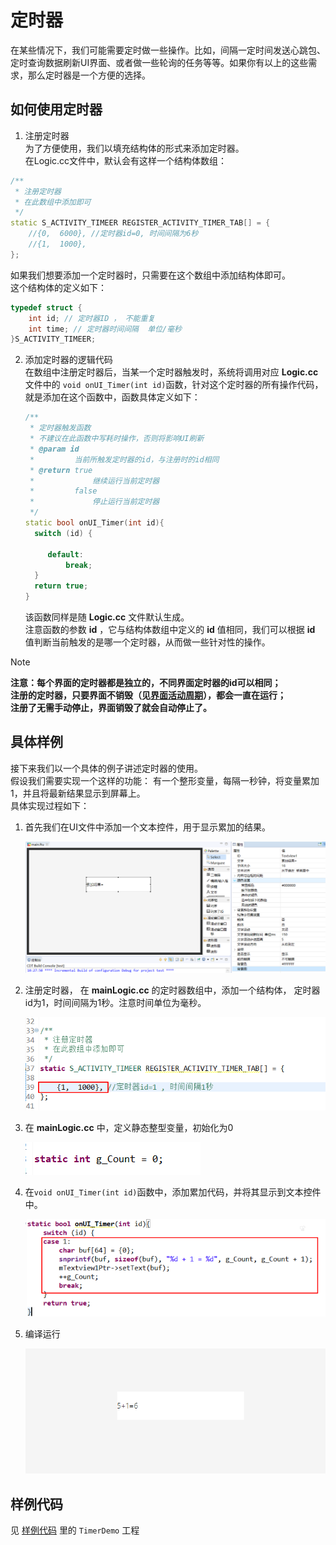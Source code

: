 # <span id = "timer">定时器</span>
在某些情况下，我们可能需要定时做一些操作。比如，间隔一定时间发送心跳包、定时查询数据刷新UI界面、或者做一些轮询的任务等等。如果你有以上的这些需求，那么定时器是一个方便的选择。
## 如何使用定时器
1. 注册定时器  
   为了方便使用，我们以填充结构体的形式来添加定时器。  
在Logic.cc文件中，默认会有这样一个结构体数组：  
```c++
/**
 * 注册定时器
 * 在此数组中添加即可
 */
static S_ACTIVITY_TIMEER REGISTER_ACTIVITY_TIMER_TAB[] = {
	//{0,  6000}, //定时器id=0, 时间间隔为6秒
	//{1,  1000},
};
```
如果我们想要添加一个定时器时，只需要在这个数组中添加结构体即可。  
这个结构体的定义如下：
```c++
typedef struct {
	int id; // 定时器ID ， 不能重复
	int time; // 定时器时间间隔  单位/毫秒
}S_ACTIVITY_TIMEER;
```
2. 添加定时器的逻辑代码  
   在数组中注册定时器后，当某一个定时器触发时，系统将调用对应 **Logic.cc** 文件中的 `void onUI_Timer(int id)`函数，针对这个定时器的所有操作代码，就是添加在这个函数中，函数具体定义如下：  
   ```c++
   /**
    * 定时器触发函数
    * 不建议在此函数中写耗时操作，否则将影响UI刷新
    * @param id
    *         当前所触发定时器的id，与注册时的id相同
    * @return true
    *             继续运行当前定时器
    *         false
    *             停止运行当前定时器
    */
   static bool onUI_Timer(int id){
	 switch (id) {

		default:
			break;
	 }
     return true;
   }
   ```
   该函数同样是随 **Logic.cc** 文件默认生成。  
   注意函数的参数 **id** ，它与结构体数组中定义的 **id** 值相同，我们可以根据 **id** 值判断当前触发的是哪一个定时器，从而做一些针对性的操作。

> [!Note]
> **注意：每个界面的定时器都是独立的，不同界面定时器的id可以相同；<br/>注册的定时器，只要界面不销毁（见[界面活动周期](activity_life_cycle.md)），都会一直在运行；<br/>注册了无需手动停止，界面销毁了就会自动停止了。**

##  具体样例  
接下来我们以一个具体的例子讲述定时器的使用。  
假设我们需要实现一个这样的功能： 有一个整形变量，每隔一秒钟，将变量累加1，并且将最新结果显示到屏幕上。    
具体实现过程如下：
1. 首先我们在UI文件中添加一个文本控件，用于显示累加的结果。    

    ![](assets/timer/example_text.png)  
2. 注册定时器， 在 **mainLogic.cc** 的定时器数组中，添加一个结构体， 定时器id为1，时间间隔为1秒。注意时间单位为毫秒。

    ![](assets/timer/example_struct.png)
    
3. 在 **mainLogic.cc** 中，定义静态整型变量，初始化为0   
    
    ![](assets/timer/example_cout.png)  
4. 在`void onUI_Timer(int id)`函数中，添加累加代码，并将其显示到文本控件中。  
    
    ![](assets/timer/example_timer.png)
5. 编译运行   
    
    ![](assets/timer/example_preview.png)  

## 样例代码  
 见 [样例代码](demo_download.md#demo_download) 里的 `TimerDemo` 工程